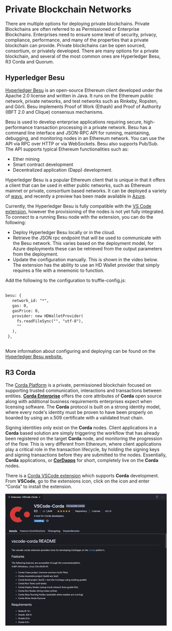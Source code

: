 # Private Blockchain Networks

There are multiple options for deploying private blockchains. Private Blockchains are often referred to as Permissioned or Enterprise Blockchains. Enterprises need to ensure some level of security, privacy, compliance, performance, and many of the properties that a private blockchain can provide. Private blockchains can be open sourced, consortium, or privately developed. There are many options for a private blockchain, and several of the most common ones are Hyperledger Besu, R3 Corda and Quorum.

## Hyperledger Besu

[Hyperledger Besu](https://besu.hyperledger.org/en/stable/) is an open-source Ethereum client developed under the Apache 2.0 license and written in Java. It runs on the Ethereum public network, private networks, and test networks such as Rinkeby, Ropsten, and Görli. Besu implements Proof of Work (Ethash) and Proof of Authority (IBFT 2.0 and Clique) consensus mechanisms.

Besu is used to develop enterprise applications requiring secure, high-performance transaction processing in a private network. Besu has a command line interface and JSON-RPC API for running, maintaining, debugging, and monitoring nodes in an Ethereum network. You can use the API via RPC over HTTP or via WebSockets. Besu also supports Pub/Sub. The API supports typical Ethereum functionalities such as:

- Ether mining
- Smart contract development
- Decentralized application (Dapp) development.

Hyperledger Besu is a popular Ethereum client that is unique in that it offers a client that can be used in either public networks, such as Ethereum mainnet or private, consortium based networks. It can be deployed a variety of [ways](https://besu.hyperledger.org/en/stable/HowTo/Get-Started/Installation-Options/Install-Binaries/), and recently a preview has been made available in [Azure](https://azuremarketplace.microsoft.com/en-us/marketplace/apps/consensys.hyperledger-besu-quickstart?tab=Overview).

Currently, the Hyperledger Besu is fully compatible with the [VS Code extension](https://marketplace.visualstudio.com/items?itemName=AzBlockchain.azure-blockchain), however the provisioning of the nodes is not yet fully integrated. To connect to a running Besu node with the extension, you can do the following:

- Deploy Hyperledger Besu locally or in the cloud.
- Retrieve the JSON rpc endpoint that will be used to communicate with the Besu network. This varies based on the deployment model, for Azure deployments these can be retrieved from the output parameters from the deployment.
- Update the configuration manually. This is shown in the video below. The extension has the ability to use an HD Wallet provider that simply requires a file with a mnemonic to function.

Add the following to the configuration to truffle-config.js:

<pre><code>
besu: {
   network_id: "*",
   gas: 0,
   gasPrice: 0,
   provider: new HDWalletProvider(
     fs.readFileSync("<path to a file with a mnemonic>", "utf-8"),
     "<besu jsonrpc endpoint>"
   ),
 },

</code></pre>

More information about configuring and deploying can be found on the [Hyperledger Besu website.](https://besu.hyperledger.org/en/latest/Tutorials/Examples/Private-Network-Example/)

## R3 Corda

The [Corda Platform](https://www.r3.com/corda-platform/) is a private, permissioned blockchain focused on supporting trusted communication, interactions and transactions between entities. [**Corda Enterprise**](https://www.r3.com/corda-enterprise/) offers the core attributes of **Corda** open source along with additional business requirements enterprises expect when licensing software. The **Corda** protocol is built on a strong identity model, where every node's identity must be proven to have been properly on boarded by using an x.509 certificate with a validated trust chain.

Signing identities only exist on the **Corda** nodes. Client applications in a **Corda** based solution are simply triggering the workflow that has already been registered on the target **Corda** node, and monitoring the progression of the flow. This is very different from Ethereum, where client applications play a critical role in the transaction lifecycle, by holding the signing keys and signing transactions before they are submitted to the nodes. Essentially, **Corda** applications, or [**CorDapps**](https://docs.corda.net/docs/corda-os/4.7/cordapp-overview.html) for short, completely live on the **Corda** nodes.

There is a [Corda VSCode extension](https://github.com/corda/vscode-corda) which supports **Corda** development. From **VSCode**, go to the extensions icon, click on the icon and enter “Corda” to install the extension.

![](./Images/VSCode_Corda_Image.png)


